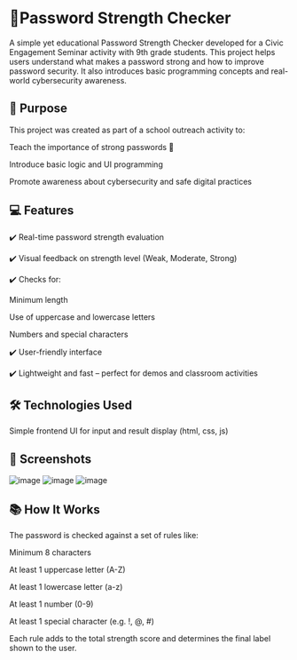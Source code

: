 # 🔐Password Strength Checker

A simple yet educational Password Strength Checker developed for a Civic Engagement Seminar activity with 9th grade students. This project helps users understand what makes a password strong and how to improve password security. It also introduces basic programming concepts and real-world cybersecurity awareness.

## 🧠 Purpose

This project was created as part of a school outreach activity to:

Teach the importance of strong passwords 🔑

Introduce basic logic and UI programming

Promote awareness about cybersecurity and safe digital practices

## 💻 Features

✔️ Real-time password strength evaluation

✔️ Visual feedback on strength level (Weak, Moderate, Strong)

✔️ Checks for:

Minimum length

Use of uppercase and lowercase letters

Numbers and special characters

✔️ User-friendly interface

✔️ Lightweight and fast – perfect for demos and classroom activities

## 🛠️ Technologies Used

Simple frontend UI for input and result display (html, css, js)

## 📸 Screenshots

![image](https://github.com/user-attachments/assets/a00a380e-054e-43b2-94c6-65567f888ded)
![image](https://github.com/user-attachments/assets/d0a19277-241f-4cb7-8771-d9df23679b3d)
![image](https://github.com/user-attachments/assets/bd03ea95-049c-4367-a06a-acbfd5d74a92)

## 📚 How It Works

The password is checked against a set of rules like:

Minimum 8 characters

At least 1 uppercase letter (A-Z)

At least 1 lowercase letter (a-z)

At least 1 number (0-9)

At least 1 special character (e.g. !, @, #)

Each rule adds to the total strength score and determines the final label shown to the user.
